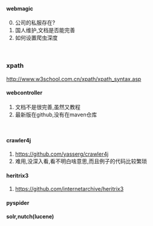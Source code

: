 #### webmagic

0. 公司的私服存在?
1. 国人维护,文档是否能完善
2. 如何设置爬虫深度
<br/>
<https://github.com/code4craft/webmagic>
<http://webmagic.io/docs/zh/posts/ch6-custom-componenet/pipeline.html>

### xpath
<http://www.w3school.com.cn/xpath/xpath_syntax.asp>

#### webcontroller
1. 文档不是很完善,虽然又教程
2. 最新版在github,没有在maven仓库
<br/>
<http://datahref.com/archives/28>


#### crawler4j
1. <https://github.com/yasserg/crawler4j>
2. 难用,没深入看,看不明白啥意思,而且例子的代码比较繁琐


#### heritrix3
1. <https://github.com/internetarchive/heritrix3>

#### pyspider

#### solr,nutch(lucene)
